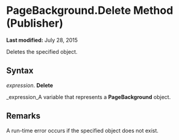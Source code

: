 
# PageBackground.Delete Method (Publisher)

 **Last modified:** July 28, 2015

Deletes the specified object.

## Syntax

 _expression_. **Delete**

 _expression_A variable that represents a  **PageBackground** object.


## Remarks

A run-time error occurs if the specified object does not exist.

